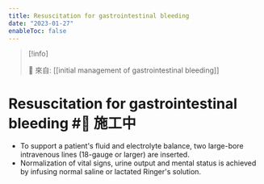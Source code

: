 ```yaml
---
title: Resuscitation for gastrointestinal bleeding
date: "2023-01-27"
enableToc: false
---
```


> [!info]
>
> 🌱 來自: [[initial management of gastrointestinal bleeding]]

# Resuscitation for gastrointestinal bleeding #🚧 施工中

* To support a patient's fluid and electrolyte balance, two large-bore intravenous lines (18-gauge or larger) are inserted.
* Normalization of vital signs, urine output and mental status is achieved by infusing normal saline or lactated Ringer's solution.
